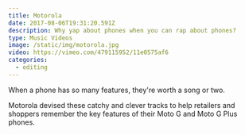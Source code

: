 ```yaml
---
title: Motorola
date: 2017-08-06T19:31:20.591Z
description: Why yap about phones when you can rap about phones?
type: Music Videos
image: /static/img/motorola.jpg
video: https://vimeo.com/479115952/11e0575af6
categories:
  - editing
---
```

When a phone has so many features, they're worth a song or two.

Motorola devised these catchy and clever tracks to help retailers and shoppers remember the key features of their Moto G and Moto G Plus phones.
